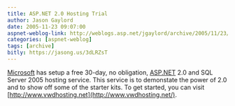```yaml
---
title: ASP.NET 2.0 Hosting Trial
author: Jason Gaylord
date: 2005-11-23 09:07:00
aspnet-weblog-link: http://weblogs.asp.net/jgaylord/archive/2005/11/23/431369.aspx
categories: [aspnet-weblog]
tags: [archive]
bitly: https://jasong.us/3dLRZsT
---
```


[Microsoft](http://www.microsoft.com/ "Microsoft") has setup a free 30-day, no obligation, [ASP.NET](http://www.asp.net/ "ASP.NET") 2.0 and SQL Server 2005 hosting service. This service is to demonstate the power of 2.0 and to show off some of the starter kits. To get started, you can visit [http://www.vwdhosting.net](http://www.vwdhosting.net/).